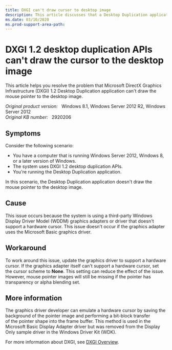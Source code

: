 ```yaml
---
title: DXGI can't draw cursor to desktop image
description: This article discusses that a Desktop Duplication application running on Windows Serve 2012 that uses the DXGI 1.2 desktop duplication APIs doesn't draw the cursor to the desktop image. Provides a workaround.
ms.date: 03/10/2020
ms.prod-support-area-path:
---
```

# DXGI 1.2 desktop duplication APIs can't draw the cursor to the desktop image

This article helps you resolve the problem that Microsoft DirectX Graphics Infrastructure (DXGI) 1.2 Desktop Duplication application can't draw the mouse pointer to the desktop image.

_Original product version:_ &nbsp; Windows 8.1, Windows Server 2012 R2, Windows Server 2012  
_Original KB number:_ &nbsp; 2920206

## Symptoms

Consider the following scenario:

- You have a computer that is running Windows Server 2012, Windows 8, or a later version of Windows.
- The system uses DXGI 1.2 desktop duplication APIs.
- You're running the Desktop Duplication application.

In this scenario, the Desktop Duplication application doesn't draw the mouse pointer to the desktop image.

## Cause

This issue occurs because the system is using a third-party Windows Display Driver Model (WDDM) graphics adapters or driver that doesn't support a hardware cursor. This issue doesn't occur if the graphics adapter uses the Microsoft Basic graphics driver.

## Workaround

To work around this issue, update the graphics driver to support a hardware cursor. If the graphics adapter itself can't support a hardware cursor, set the cursor scheme to **None**. This setting can reduce the effect of the issue. However, mouse pointer images will still be missing if the pointer has transparency or alpha blending set.

## More information

The graphics driver developer can emulate a hardware cursor by saving the background of the pointer image and performing a bit-block transfer of the pointer shape into the frame buffer. This method is used in the Microsoft Basic Display Adapter driver but was removed from the Display Only sample driver in the Windows Driver Kit (WDK).

For more information about DXGI, see [DXGI Overview](/windows/win32/direct3ddxgi/d3d10-graphics-programming-guide-dxgi).
